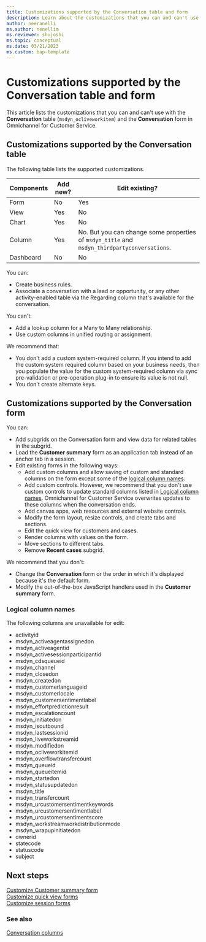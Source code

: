 ```yaml
---
title: Customizations supported by the Conversation table and form
description: Learn about the customizations that you can and can't use with the Conversation table and form in Omnichannel for Customer Service.
author: neeranelli
ms.author: nenellim
ms.reviewer: shujoshi
ms.topic: conceptual 
ms.date: 03/21/2023
ms.custom: bap-template
---
```


# Customizations supported by the Conversation table and form

This article lists the customizations that you can and can't use with the **Conversation** table (`msdyn_ocliveworkitem`) and the **Conversation** form in Omnichannel for Customer Service.

## Customizations supported by the Conversation table

The following table lists the supported customizations.

| Components  | Add new?   | Edit existing?    |
|------------ | ---------  | ----------------  |
| Form        |  No       |  Yes            |
| View        |  Yes       |  No              |
| Chart       |  Yes       |  No               |
| Column       |  Yes       |  No. But you can change some properties of `msdyn_title` and `msdyn_thirdpartyconversations`. |
| Dashboard   |  No        |  No               |

You can:

- Create business rules.
- Associate a conversation with a lead or opportunity, or any other activity-enabled table via the Regarding column that's available for the conversation.

You can't:

- Add a lookup column for a Many to Many relationship.
- Use custom columns in unified routing or assignment.

We recommend that:

- You don't add a custom system-required column. If you intend to add the custom system required column based on your business needs, then you populate the value for the custom system-required column via sync pre-validation or pre-operation plug-in to ensure its value is not null.
- You don't create alternate keys.

## Customizations supported by the Conversation form

You can:

- Add subgrids on the Conversation form and view data for related tables in the subgrid.
- Load the **Customer summary** form as an application tab instead of an anchor tab in a session.
- Edit existing forms in the following ways:
  - Add custom columns and allow saving of custom and standard columns on the form except some of the [logical column names](#logical-column-names).
  - Add custom controls. However, we recommend that you don't use custom controls to update standard columns listed in [Logical column names](#logical-column-names). Omnichannel for Customer Service overwrites updates to these columns when the conversation ends.
  - Add canvas apps, web resources and external website controls.
  - Modify the form layout, resize controls, and create tabs and sections.
  - Edit the quick view for customers and cases.
  - Render columns with values on the form.
  - Move sections to different tabs.
  - Remove **Recent cases** subgrid.

We recommend that you don't:

- Change the **Conversation** form or the order in which it's displayed because it's the default form.
- Modify the out-of-the-box JavaScript handlers used in the **Customer summary** form.

### Logical column names

The following columns are unavailable for edit:

- activityid
- msdyn_activeagentassignedon
- msdyn_activeagentid
- msdyn_activesessionparticipantid
- msdyn_cdsqueueid
- msdyn_channel
- msdyn_closedon
- msdyn_createdon
- msdyn_customerlanguageid
- msdyn_customerlocale
- msdyn_customersentimentlabel
- msdyn_effortpredictionresult
- msdyn_escalationcount
- msdyn_initiatedon
- msdyn_isoutbound
- msdyn_lastsessionid
- msdyn_liveworkstreamid
- msdyn_modifiedon
- msdyn_ocliveworkitemid
- msdyn_overflowtransfercount
- msdyn_queueid
- msdyn_queueitemid
- msdyn_startedon
- msdyn_statusupdatedon
- msdyn_title
- msdyn_transfercount
- msdyn_urcustomersentimentkeywords
- msdyn_urcustomersentimentlabel
- msdyn_urcustomersentimentscore
- msdyn_workstreamworkdistributionmode
- msdyn_wrapupinitiatedon
- ownerid
- statecode
- statuscode
- subject

## Next steps

[Customize Customer summary form](customize-customer-summary.md)  
[Customize quick view forms](customize-quick-view-form.md)  
[Customize session forms](customize-session-form.md)  

### See also

[Conversation columns](developer/reference/entities/msdyn_ocliveworkitem.md)  
